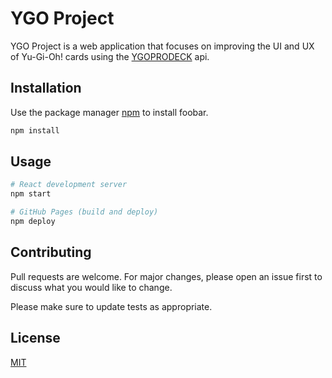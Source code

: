 # YGO Project

YGO Project is a web application that focuses on improving the UI and UX of Yu-Gi-Oh! cards using the [YGOPRODECK](https://db.ygoprodeck.com/api-guide/) api.

## Installation

Use the package manager [npm](https://nodejs.org/) to install foobar.

```bash
npm install
```

## Usage

```bash
# React development server
npm start

# GitHub Pages (build and deploy)
npm deploy
```

## Contributing
Pull requests are welcome. For major changes, please open an issue first to discuss what you would like to change.

Please make sure to update tests as appropriate.

## License
[MIT](https://choosealicense.com/licenses/mit/)
